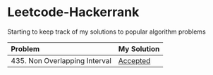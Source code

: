 # Leetcode-Hackerrank
Starting to keep track of my solutions to popular algorithm problems


| Problem | My Solution |
| :-- | :-- |
| 435. Non Overlapping Interval | [Accepted](solutions/435.%20Non%20Overlapping.%20Interval.md) |
